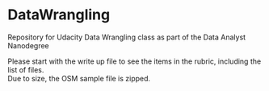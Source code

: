 # DataWrangling
Repository for Udacity Data Wrangling class as part of the Data Analyst Nanodegree

Please start with the write up file to see the items in the rubric, including the list of files.  
Due to size, the OSM sample file is zipped.


